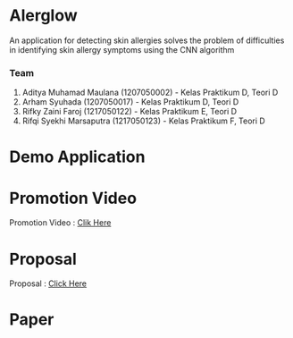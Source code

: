 # Alerglow
An application for detecting skin allergies solves the problem of difficulties in identifying skin allergy symptoms using the CNN algorithm

### Team
1. Aditya Muhamad Maulana (1207050002) - Kelas Praktikum D, Teori D
2. Arham Syuhada (1207050017) - Kelas Praktikum D, Teori D
3. Rifky Zaini Faroj (1217050122) - Kelas Praktikum E, Teori D
4. Rifqi Syekhi Marsaputra  (1217050123) - Kelas Praktikum F, Teori D

# Demo Application

# Promotion Video
 Promotion Video : [Clik Here](https://www.instagram.com/reel/C63kT-_RZOf/?igsh=MWZ3ZG84Y3VxZDIxZA==)

# Proposal
Proposal : [Click Here](https://drive.google.com/file/d/1iSiqosv2qs0_2WerfvpWrBDEqL3lNW21/view?usp=drive_link)

# Paper

